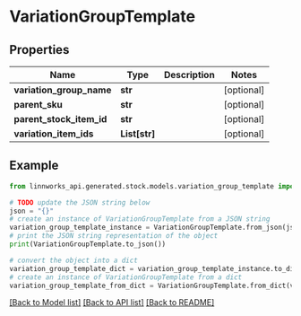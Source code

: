 # VariationGroupTemplate


## Properties

Name | Type | Description | Notes
------------ | ------------- | ------------- | -------------
**variation_group_name** | **str** |  | [optional] 
**parent_sku** | **str** |  | [optional] 
**parent_stock_item_id** | **str** |  | [optional] 
**variation_item_ids** | **List[str]** |  | [optional] 

## Example

```python
from linnworks_api.generated.stock.models.variation_group_template import VariationGroupTemplate

# TODO update the JSON string below
json = "{}"
# create an instance of VariationGroupTemplate from a JSON string
variation_group_template_instance = VariationGroupTemplate.from_json(json)
# print the JSON string representation of the object
print(VariationGroupTemplate.to_json())

# convert the object into a dict
variation_group_template_dict = variation_group_template_instance.to_dict()
# create an instance of VariationGroupTemplate from a dict
variation_group_template_from_dict = VariationGroupTemplate.from_dict(variation_group_template_dict)
```
[[Back to Model list]](../README.md#documentation-for-models) [[Back to API list]](../README.md#documentation-for-api-endpoints) [[Back to README]](../README.md)


